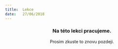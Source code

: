 ```yaml
---
title:  Lekce
date:   27/06/2018
---
```


### <center>Na této lekci pracujeme.</center>
<center>Prosim zkuste to znovu pozdeji.</center>